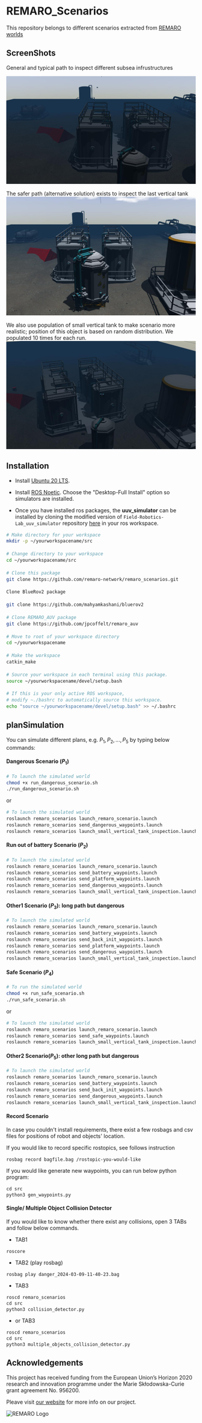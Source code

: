 # REMARO_Scenarios

This repository belongs to different scenarios extracted from [REMARO worlds](https://github.com/remaro-network/remaro_worlds)

## ScreenShots
General and typical path to inspect different subsea infrustructures

[![Watch REMARO_AUV get out of docking station](assets/imgs/remaro_scenario.jpg)](assets/GIFs/docking_station.mp4)

The safer path (alternative solution) exists to inspect the last vertical tank
![Safe Path](assets/imgs/small_vertical_tank_population.jpg)

We also use population of small vertical tank to make scenario more realistic; position of this object is based on random distribution. We populated 10 times for each run.
![Safe Path](assets/imgs/safe_path_remaro.jpg)

## Installation
 - Install [Ubuntu 20 LTS](https://releases.ubuntu.com/20.04/ubuntu-20.04.3-desktop-amd64.iso).

- Install [ROS Noetic](http://wiki.ros.org/noetic/Installation/Ubuntu).  Choose the "Desktop-Full Install" option so simulators are installed.

- Once you have installed ros packages, the <b>uuv_simulator</b> can be installed by cloning the modified version of `Field-Robotics-Lab_uuv_simulator` repository [here](https://github.com/mahyamkashani/uuv_simulator) in your ros workspace.


```bash
# Make directory for your workspace
mkdir -p ~/yourworkspacename/src

# Change directory to your workspace
cd ~/yourworkspacename/src

# Clone this package 
git clone https://github.com/remaro-network/remaro_scenarios.git

Clone BlueRov2 package 

git clone https://github.com/mahyamkashani/bluerov2

# Clone REMARO_AUV package
git clone https://github.com/jpcoffelt/remaro_auv

# Move to root of your workspace directory
cd ~/yourworkspacename

# Make the workspace 
catkin_make

# Source your workspace in each terminal using this package.
source ~/yourworkspacename/devel/setup.bash

# If this is your only active ROS workspace,
# modify ~./bashrc to automatically source this workspace.
echo "source ~/yourworkspacename/devel/setup.bash" >> ~/.bashrc
```

## planSimulation
You can simulate different plans, e.g. $P_1, P_2, ..., P_5$ by typing below commands:

#### Dangerous Scenario ($P_1$)

```bash
# To launch the simulated world
chmod +x run_dangerous_scenario.sh
./run_dangerous_scenario.sh
```
or 
```bash
# To launch the simulated world
roslaunch remaro_scenarios launch_remaro_scenario.launch
roslaunch remaro_scenarios send_dangerous_waypoints.launch
roslaunch remaro_scenarios launch_small_vertical_tank_inspection.launch
```
#### Run out of battery Scenario ($P_2$)

```bash
# To launch the simulated world
roslaunch remaro_scenarios launch_remaro_scenario.launch
roslaunch remaro_scenarios send_battery_waypoints.launch
roslaunch remaro_scenarios send_platform_waypoints.launch
roslaunch remaro_scenarios send_dangerous_waypoints.launch
roslaunch remaro_scenarios launch_small_vertical_tank_inspection.launch

```

#### Other1 Scenario ($P_3$): long path but dangerous
```bash
# To launch the simulated world
roslaunch remaro_scenarios launch_remaro_scenario.launch
roslaunch remaro_scenarios send_battery_waypoints.launch
roslaunch remaro_scenarios send_back_init_waypoints.launch
roslaunch remaro_scenarios send_platform_waypoints.launch
roslaunch remaro_scenarios send_dangerous_waypoints.launch
roslaunch remaro_scenarios launch_small_vertical_tank_inspection.launch
```

#### Safe Scenario ($P_4$)
```bash
# To run the simulated world
chmod +x run_safe_scenario.sh
./run_safe_scenario.sh
```
or 
```bash
# To launch the simulated world
roslaunch remaro_scenarios launch_remaro_scenario.launch
roslaunch remaro_scenarios send_safe_waypoints.launch
roslaunch remaro_scenarios launch_small_vertical_tank_inspection.launch

```
#### Other2 Scenario($P_5$): other long path but dangerous
```bash
# To launch the simulated world
roslaunch remaro_scenarios launch_remaro_scenario.launch
roslaunch remaro_scenarios send_battery_waypoints.launch
roslaunch remaro_scenarios send_back_init_waypoints.launch
roslaunch remaro_scenarios send_dangerous_waypoints.launch
roslaunch remaro_scenarios launch_small_vertical_tank_inspection.launch

```



#### Record Scenario
In case you couldn't install requirements, there exist a few rosbags and csv files for positions of robot and objects' location.

If you would like to record specific rostopics, see follows instruction
```
rosbag record bagfile.bag /rostopic-you-would-like
```

If you would like generate new waypoints, you can run below python program:
```
cd src
python3 gen_waypoints.py
```
#### Single/ Multiple Object Collision Detector


If you would like to know whether there exist any collisions, open 3 TABs and follow below commands.

- TAB1
```
roscore
```
- TAB2 (play rosbag)
```
rosbag play danger_2024-03-09-11-40-23.bag
```
- TAB3
```
roscd remaro_scenarios
cd src
python3 collision_detector.py
```
- or TAB3
```
roscd remaro_scenarios
cd src
python3 multiple_objects_collision_detector.py
```

## Acknowledgements
This project has received funding from the European Union’s Horizon 2020 research and innovation programme under the Marie Skłodowska-Curie grant agreement No. 956200.

Pleave visit [our website](https://remaro.eu/) for more info on our project.

![REMARO Logo](https://remaro.eu/wp-content/uploads/2020/09/remaro1-right-1024.png)
